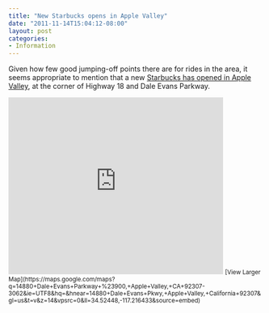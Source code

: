 ```yaml
---
title: "New Starbucks opens in Apple Valley"
date: "2011-11-14T15:04:12-08:00"
layout: post
categories:
- Information
---
```


Given how few good jumping-off points there are for rides in the area, it seems appropriate to mention that a new [Starbucks has opened in Apple Valley](https://www.starbucks.com/store/68574/), at the corner of Highway 18 and Dale Evans Parkway.

<iframe frameborder="0" height="350" loading="lazy" marginheight="0" marginwidth="0" scrolling="no" src="https://maps.google.com/maps?q=14880+Dale+Evans+Parkway+%23900,+Apple+Valley,+CA+92307-3062&ie=UTF8&hq=&hnear=14880+Dale+Evans+Pkwy,+Apple+Valley,+California+92307&gl=us&t=v&z=14&vpsrc=0&ll=34.52448,-117.216433&output=embed" width="425"></iframe>  
<small>[View Larger Map](https://maps.google.com/maps?q=14880+Dale+Evans+Parkway+%23900,+Apple+Valley,+CA+92307-3062&ie=UTF8&hq=&hnear=14880+Dale+Evans+Pkwy,+Apple+Valley,+California+92307&gl=us&t=v&z=14&vpsrc=0&ll=34.52448,-117.216433&source=embed)</small>